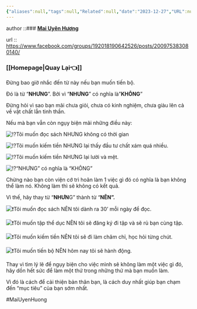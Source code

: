 ```yaml
---
{"aliases":null,"tags":null,"Related":null,"date":"2023-12-27","URL":null,"Author":"Mai Uyên Hương","dg-publish":true,"image":"https://images.unsplash.com/photo-1465343161283-c1959138ddaa?crop=entropy&cs=tinysrgb&fit=max&fm=jpg&ixid=M3wzNjAwOTd8MHwxfHNlYXJjaHwxfHxpbXByb3ZlbWVudHxlbnwwfDB8fHwxNzA0MzQ0ODE5fDA&ixlib=rb-4.0.3&q=80&w=1080","permalink":"/People/ĐIỀU GÌ CẢN TRỞ BẠN TIẾN BỘ/","dgPassFrontmatter":true,"noteIcon":"2","created":"2024-02-29T09:58:44.549+07:00","updated":"2024-03-01T16:22:33.172+07:00"}
---
```




author ::###  [**Mai Uyên Hương**](https://www.facebook.com/groups/192018190642526/user/100002477525608/?__cft__[0]=AZXFqn1csZ1o8uDa5_mLiRXgYhyZpECSNcgHFrXv5moFlnqnAwXxxJeHeq9dM5EZvxErPc78824DUZY-bJfQO9MZHzmhwtw4FWWiHkm43ss54v9BgwL68mprx_c-Q1FPVxa499DSm-35msITcytUOSfz&__tn__=-UC%2CP-R)
<!--ID: 1709284952625-->

url ::  https://www.facebook.com/groups/192018190642526/posts/200975383080140/
<!--ID: 1706778631702-->


### [[Homepage\|Quay Lại👈]]


Đừng bao giờ nhắc đến từ này nếu bạn muốn tiến bộ.

Đó là từ “**NHƯNG**”. Bởi vì “**NHƯNG**” có nghĩa là”**KHÔNG**”

Đừng hỏi vì sao bạn mãi chưa giỏi, chưa có kinh nghiệm, chưa giàu lên cả về vật chất lẫn tinh thần.

Nếu mà bạn vẫn còn ngụy biện mãi những điều này:

![⁉️](https://static.xx.fbcdn.net/images/emoji.php/v9/tec/1/16/2049.png)Tôi muốn đọc sách NHƯNG không có thời gian

![⁉️](https://static.xx.fbcdn.net/images/emoji.php/v9/tec/1/16/2049.png)Tôi muốn kiếm tiền NHƯNG lại thấy đầu tư chất xám quá nhiều.

![⁉️](https://static.xx.fbcdn.net/images/emoji.php/v9/tec/1/16/2049.png)Tôi muốn kiếm tiền NHƯNG lại lười và mệt.

![⁉️](https://static.xx.fbcdn.net/images/emoji.php/v9/tec/1/16/2049.png)“NHƯNG” có nghĩa là “KHÔNG”

Chừng nào bạn còn viện cớ trì hoãn làm 1 việc gì đó có nghĩa là bạn không thể làm nó. Không làm thì sẽ không có kết quả.

Vì thế, hãy thay từ “**NHƯN**G” thành từ “**NÊN”.**

![❗️](https://static.xx.fbcdn.net/images/emoji.php/v9/t50/1/16/2757.png)Tôi muốn đọc sách NÊN tôi dành ra 30’ mỗi ngày để đọc.

![❗️](https://static.xx.fbcdn.net/images/emoji.php/v9/t50/1/16/2757.png)Tôi muốn tập thể dục NÊN tôi sẽ đăng ký đi tập và sẽ rủ bạn cùng tập.

![❗️](https://static.xx.fbcdn.net/images/emoji.php/v9/t50/1/16/2757.png)Tôi muốn kiếm tiền NÊN tôi sẽ đi làm chăm chỉ, học hỏi từng chút.

![❗️](https://static.xx.fbcdn.net/images/emoji.php/v9/t50/1/16/2757.png)Tôi muốn tiến bộ NÊN hôm nay tôi sẽ hành động.

Thay vì tìm lý lẽ để ngụy biện cho việc mình sẽ không làm một việc gì đó, hãy dồn hết sức để làm một thứ trong những thứ mà bạn muốn làm.

Vì đó là cách để cải thiện bản thân bạn, là cách duy nhất giúp bạn chạm đến “mục tiêu” của bạn sớm nhất.

#MaiUyenHuong